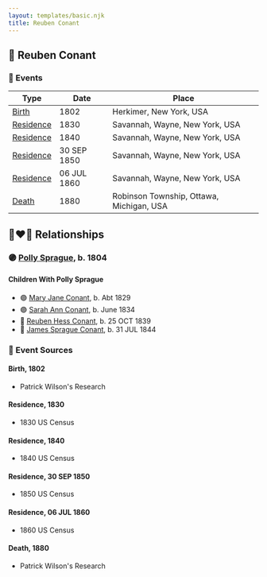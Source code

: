 ```yaml
---
layout: templates/basic.njk
title: Reuben Conant
---
```

## 🔵 Reuben Conant

### 📆 Events

Type | Date | Place
------ | ------ | ------
[Birth](#event-03cca7a0-6e54-4995-869a-5b2b28baaac5) | 1802 | Herkimer, New York, USA
[Residence](#event-a5cf5340-bd05-4148-a8e6-af02866c2134) | 1830 | Savannah, Wayne, New York, USA
[Residence](#event-1a02ec28-b34a-4dec-81e9-c24c65e094ca) | 1840 | Savannah, Wayne, New York, USA
[Residence](#event-c1b2ab2d-d31b-4139-a72c-c2df68d14e1e) | 30 SEP 1850 | Savannah, Wayne, New York, USA
[Residence](#event-cbae5e5a-c439-4e6b-9d68-d10344171703) | 06 JUL 1860 | Savannah, Wayne, New York, USA
[Death](#event-a824a5ca-7c4c-4547-92af-f29127d23a81) | 1880 | Robinson Township, Ottawa, Michigan, USA

## 👩‍❤️‍👨 Relationships

### 🟣 [Polly Sprague](/people/5/53927626), b. 1804

#### Children With Polly Sprague
* 🟣 [Mary Jane Conant](/people/2/27722232), b. Abt 1829
* 🟣 [Sarah Ann Conant](/people/3/3929404), b. June 1834
* 🔵 [Reuben Hess Conant](/people/3/37326838), b. 25 OCT 1839
* 🔵 [James Sprague Conant](/people/6/62404416), b. 31 JUL 1844
### 📰 Event Sources

#### <a id="event-03cca7a0-6e54-4995-869a-5b2b28baaac5"></a> Birth, 1802
* Patrick Wilson's Research

#### <a id="event-a5cf5340-bd05-4148-a8e6-af02866c2134"></a> Residence, 1830
* 1830 US Census

#### <a id="event-1a02ec28-b34a-4dec-81e9-c24c65e094ca"></a> Residence, 1840
* 1840 US Census

#### <a id="event-c1b2ab2d-d31b-4139-a72c-c2df68d14e1e"></a> Residence, 30 SEP 1850
* 1850 US Census

#### <a id="event-cbae5e5a-c439-4e6b-9d68-d10344171703"></a> Residence, 06 JUL 1860
* 1860 US Census

#### <a id="event-a824a5ca-7c4c-4547-92af-f29127d23a81"></a> Death, 1880
* Patrick Wilson's Research